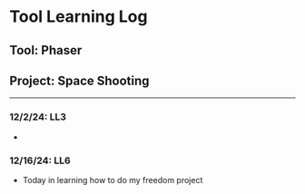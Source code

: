 # Tool Learning Log

## Tool: **Phaser**

## Project: **Space Shooting**

---

### 12/2/24: LL3
*

### 12/16/24: LL6
* Today in learning how to do my freedom project 


<!--
* Links you used today (websites, videos, etc)
* Things you tried, progress you made, etc
* Challenges, a-ha moments, etc
* Questions you still have
* What you're going to try next
-->

